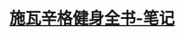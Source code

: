 # [施瓦辛格健身全书-笔记](https://github.com/hey-monster/Bodybuilding-Notes/blob/main/%E6%96%BD%E7%93%A6%E8%BE%9B%E6%A0%BC%E5%81%A5%E8%BA%AB%E5%85%A8%E4%B9%A6.md)
# 
